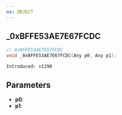 ```yaml
---
ns: OBJECT
---
```

## _0xBFFE53AE7E67FCDC

```c
// 0xBFFE53AE7E67FCDC
void _0xBFFE53AE7E67FCDC(Any p0, Any p1);
```

```
Introduced: v1290
```

## Parameters
* **p0**:
* **p1**:

